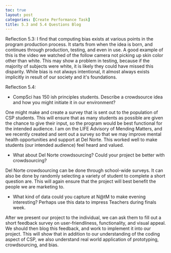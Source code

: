```yaml
---
toc: true
layout: post
categories: [Create Performance Task]
title: 5.3 and 5.4 Questions Blog
---
```


Reflection 5.3:
I find that computing bias exists at various points in the program production process. It starts from when the idea is born, and continues through production, testing, and even in use. A good example of this is the video we watched of the follow camera not picking up skin color other than white. This may show a problem in testing, because if the majority of subjects were white, it is likely they could have missed this disparity. While bias is not always intentional, it almost always exists implicitly in result of our society and it's foundations.

Reflection 5.4:

* CompSci has 150 ish principles students. Describe a crowdsource idea and how you might initiate it in our environment?

One might make and create a survey that is sent out to the population of CSP students. This will ensure that as many students as possible are given the chance to give their input, so the program would be best functional for the intended audience. I am on the LIFE Advisory of Mending Matters, and we recently created and sent out a survey so that we may improve mental health opportunities and support at Del Norte. This worked well to make students (our intended audience) feel heard and valued.

* What about Del Norte crowdsourcing? Could your project be better with crowdsourcing?

Del Norte crowdsourcing can be done through school-wide surveys. It can also be done by randomly selecting a variety of student to complete a short question are. This will again ensure that the project will best benefit the people we are marketing to. 

* What kind of data could you capture at N@tM to make evening interesting? Perhaps use this data to impress Teachers during finals week.

After we present our project to the individual, we can ask them to fill out a short feedback survey on user-friendliness, functionality, and visual appeal. We should then blog this feedback, and work to implement it into our project. This will show that in addition to our understanding of the coding aspect of CSP, we also understand real world application of prototyping, crowdsourcing, and bias.


